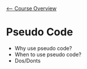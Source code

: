 [<-- Course Overview](../../1-Overview/overview.md)
# Pseudo Code
* Why use pseudo code?
* When to use pseudo code?
* Dos/Donts